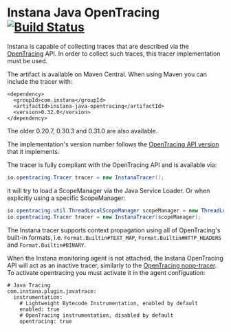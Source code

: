 # Instana Java OpenTracing&nbsp; [![Build Status](https://travis-ci.org/instana/instana-java-opentracing.svg?branch=master)](https://travis-ci.org/instana/instana-java-opentracing)

Instana is capable of collecting traces that are described via the [OpenTracing](http://opentracing.io) API. In order to collect such traces, this tracer implementation must be used.

The artifact is available on Maven Central. When using Maven you can include the tracer with:

```
<dependency>
  <groupId>com.instana</groupId>
  <artifactId>instana-java-opentracing</artifactId>
  <version>0.32.0</version>
</dependency>
```

The older 0.20.7, 0.30.3 and 0.31.0 are also available.

The implementation's version number follows the [OpenTracing API version](https://github.com/opentracing/opentracing-java) that it implements.


The tracer is fully compliant with the OpenTracing API and is available via:

```java
io.opentracing.Tracer tracer = new InstanaTracer();
```
it will try to load a ScopeManager via the Java Service Loader.
Or when explicitly using a specific ScopeManager:

```java
io.opentracing.util.ThreadLocalScopeManager scopeManager = new ThreadLocalScopeManager();
io.opentracing.Tracer tracer = new InstanaTracer(scopeManager);
```

The Instana tracer supports context propagation using all of OpenTracing's built-in formats, i.e. `Format.Builtin#TEXT_MAP`, `Format.Builtin#HTTP_HEADERS` and `Format.Builtin#BINARY`.

When the Instana monitoring agent is not attached, the Instana OpenTracing API will act as an inactive tracer, similarly to the [OpenTracing noop-tracer](https://github.com/opentracing/opentracing-java/tree/master/opentracing-noop). To activate opentracing you must activate it in the agent configuation:

```
# Java Tracing
com.instana.plugin.javatrace:
  instrumentation:
    # Lightweight Bytecode Instrumentation, enabled by default
    enabled: true
    # OpenTracing instrumentation, disabled by default
    opentracing: true
```
